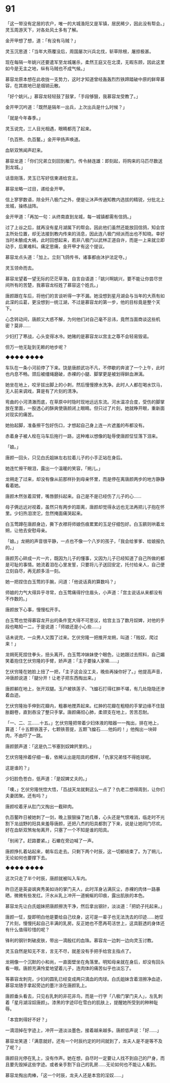 # 91

「这一带没有定居的农户，唯一的大城渔阳又是军镇，居民稀少，因此没有帮会。」灵玉周游天下，对各处风土多有了解。

金开甲想了想，道：「有没有马贼？」

灵玉沉思道：「当年大燕覆没后，周国屡次兴兵北伐，斩草除根，屠掠极甚。

现在每隔一年姚兴还要遣军至龙城屠杀，柔然王庭又在北漠，无暇东顾，因此这里如今是无主之地，纵有马贼也不成气候。」

慕容龙原本想在此收拢一支势力，这时才知道曾经轰轰烈烈铁蹄踏破中原的鲜卑慕容，在其故地已是烟销云散。

「好个姚兴。」慕容龙轻轻鼓了鼓掌，「手段够狠，我慕容龙受教了。」

金开甲沉吟道：「既然是隔年一出兵，上次出兵是什么时候？」

「就是今年春季。」

灵玉说完，三人目光相遇，眼睛都亮了起来。

「仇百熊、仇百鳌。」金开甲扬声唤道。

血斩双煞闻声赶来。

慕容龙道：「你们兄弟立刻回到雁门，传令赫连雄：即刻起，将购来的马匹尽数送到龙城。」

话音刚落，灵玉已写好信柬递给宫主。

慕容龙略一过目，递给金开甲。

信上寥寥数语，除全歼八极门之外，便是让沐声传通知教内选拔的精锐，分批北上龙城，操练战阵。

金开甲道：「再加一句：从终南直到龙城，每一城镇都需有信鸽。」

过了上谷之后，就再没有星月湖属下的帮会。因此他们虽然还能放回信鸽，知会宫主所处位置，却无法接到教内传来的消息，因此连八极门倾派而出也不知晓。幸好当时未酿成大祸，此时回想起来，若非八极门以武林正道自许，而是一上来就立即动手，后果难料。痛定思痛，金开甲才有这个提议。

慕容龙点头道：「加上。立刻飞鸽传书，诸事都由沐护法定夺。」

灵玉领命而去。

慕容龙望着一望无际的茫茫草海，自言自语道：「姚兴啊姚兴，要不能让你尝尽世间所有的苦楚，我慕容龙枉姓了慕容这个姓氏。」

唐颜跟在车后，将他们的言谈听得一字不漏。她没想到星月湖会与当年的大燕有如此深的瓜葛，更没想到一统江湖，不过是慕容龙的第一步，他的目标竟是整个天下。

心念转动间，唐颜又大惑不解，为何他们对自己毫不忌讳，竟然当面商谈这些机密？莫非……

少妇打了寒战，心头变得冰冷。她赌的是慕容龙以宫主之尊不会轻易毁诺。

但万一他无耻到无赖的地步呢？

◆◆◆◆ ◆◆◆◆

车队在一条小河前停了下来。饶是唐颜武功不凡，不停歇的奔波了一个上午，此时也内息不畅。颈后被缰绳磨破，赤裸的小腿、脚掌更是被划得鲜血淋漓。

她坐在地上，咬牙拔出脚上的小刺，然后慢慢撩水洗净。此时人人都在喝水饮马，无人前来调戏，算是有了片刻的清净。

弯曲的小河清澈而底，在草原中时隐时现地远远东流。河水温凉合度，受伤的脚掌放在里面，一股透心的酥爽使唐颜闭上眼睛。但只过了片刻，她就睁开眼，重新面对现实的痛苦。

她抬起脚，准备擦干包好伤口，才想起自己身上连一片遮羞的布都没有。

赤着身子被人栓在马车后拖行一路，这种难以想像的耻辱使唐颜怔怔落下泪来。

「娘。」

唐颜一回头，只见白氏姐妹左右拉着儿子的小手正站在身后。

她连忙擦干眼泪，露出一个温暖的笑容，「朔儿。」

龙朔走了过来，却没有像从前那样扑到母亲怀里，而是停在离唐颜两步的地方静静看着她。

唐颜木然张着双臂，嘴唇颤抖起来。自己是不是已经伤了儿子的心……

母子俩远远对视着，虽然只有两步的距离，唐颜却觉得永远也无法再把儿子抱在怀里。少妇热泪滂沱，忽然掩面痛哭起来。

白玉莺蹲在唐颜身边，撕下衣襟将师娘伤痕累累的玉足仔细包好。白玉鹂则哄着龙朔，让他去安慰母亲。

「娘。」龙朔的声音很平静，一点也不像一个八岁的孩子，「我会给爹爹、给娘报仇的。」

唐颜芳心碎成一片一片，既因为儿子的懂事，又因为儿子已经知道了自己所做的都是可耻的事情。她流着泪在心里发誓，只要将儿子送回安定，托付给亲人，自己便立刻自尽，再无颜多活一刻。

她一把捏住白玉莺的手腕，问道：「他说话真的算数吗？」

师娘的力气大得异乎寻常，白玉莺痛得拧住眉头，小声道：「宫主说话从来都没有不作数的。」

唐颜放下心事，慢慢松开手。

白玉莺也觉得慕容龙开出的条件宽大得不可思议，给宫主当了数月奴婢，对他的手段也略知一二，于是说道：「师娘还是小心些……」

话未说完，一众男人又围了过来。乞伏穷隆一把推开龙朔，叫道：「贱奴，爬过来！」

龙朔死死捏住拳头，扭头离开。白玉莺冲妹妹使个眼色，让她跟过去照料，自己媚笑着抱住乞伏穷隆的手臂，娇声道：「主子要操人家嘛……」

乞伏穷隆在她脸上扭了一把，「主子这会没工夫，晚些再操你好了。」他提高声音，冲唐颜说道：「腿分开！让老子把东西掏出来。」

唐颜躺在地上，张开双腿。玉户被铁莲子、飞蝗石打得红肿不堪，有几处隐隐还渗着血迹。

乞伏穷隆抬手伸到花瓣内，粗暴地搅弄起来。红肿的花瓣在粗糙的手掌边缘不住鼓胀翻卷，直到吞没了整只手掌。唐颜痛彻心肺，柔颈支在地上，苦苦忍耐。

「一、二、三……十五。」乞伏穷隆把带着少妇体液的暗器一一掏出，排在地上，算道：「十五颗铁莲子，七颗铁菩提，五颗飞蝗石……他妈的！」他掏出一块碎肉，不由吓了一跳。

唐颜颤声道：「这是仇二爷塞到奴婢屄里的。」

乞伏穷隆拎着仔细一看，依稀认出是阳具的模样，「仇家兄弟怪不得姓球呢。

这是谁的？」

少妇脸色苍白，低声道：「是奴婢丈夫的。」

「噢，」乞伏穷隆恍惚大悟，「百战天龙就剩这么一点了？仇老二想得周到，让你们夫妻团聚。还有吗？」

唐颜咬着牙从肛门又掏出一截碎肉。

仇百鳌昨日被她刺了一剑，晚上狠狠操了她几番，心头还是气恨难消，临走时不光割下龙战野的阳具来羞辱唐颜，还把八杰的阳具都割了下来，说是让她同门尽欢。好在血斩双煞匆匆离开，只塞了一个不知是谁的阳具。

「别闹了。赶路要紧。」石蠍在旁边喊了一声。

唐颜挣扎着站起来，朝车后走去。只剩下两个时辰，这一切都结束了。为了朔儿，无论如何也要撑下去。

◆◆◆◆ ◆◆◆◆

这次只走了半个时辰，唐颜就被叫入车内。

昨日还是英姿飒爽秀美如诗的掌门夫人，此时浑身沾满灰尘，赤裸的肉体一路暴晒，微微有些发红。汗水从乳上冲开一道蜿蜒的印痕，露出肌肤的本色。

慕容龙先让白氏姐妹把唐颜擦洗干净，然后拿出钢针，淡淡道：「把奶子托起来。」

唐颜一怔，旋即明白他是要给自己纹身，这可是一辈子也无法洗去的印迹……她怔了片刻，慢慢托起自己丰满的乳房。反正她也不愿再苟活世上，这具脏透的身体还有什么值得珍惜的呢？

锋利的钢针刺破皮肤，带出一滴殷红的血珠。慕容龙一边刺一边向灵玉讨教。

灵玉自然是知无不言，言无不尽，就差没有手把手给宫主指点了。

龙朔像一个沉默的小和尚，一直面壁坐在角落里。明知母亲就在身后，却没有回头看一眼。唐颜充满怜爱地望着儿子，连肉体的痛苦似乎也淡忘了。

等慕容龙刺完，少妇的圆乳已经变成两只滴血的肉球。白氏姐妹含着泪擦净血迹，慕容龙随手拿起旁边的墨汁涂在唐颜乳上。

唐颜垂头看去，只见右乳刺的非花非鸟，而是一行字「八极门掌门夫人」，左乳刺着「星月湖淫奴唐颜」。漆黑的字迹印在雪白的肌肤上，提醒她所受到的种种耻辱。

「本宫刺得好不好？」

一滴泪掉在字迹上，冲开一道淡淡墨色，接着越来越多。唐颜低声说：「好……」

慕容龙笑道：「满意就好。还有一个时辰约定的时间就到了，龙夫人是不是等不及了呢？」

唐颜目光停在乳上，没有作声。她在想，自尽时一定要让人找不到自己的尸身，而且要先毁掉这些字迹。或者亲手割下自己的乳房……无论如何也不能让人看到。

慕容龙掏出肉棒，「这一个时辰，龙夫人还是本宫的淫奴……」
